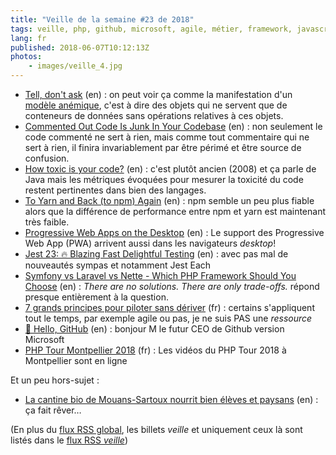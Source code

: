```yaml
---
title: "Veille de la semaine #23 de 2018"
tags: veille, php, github, microsoft, agile, métier, framework, javascript, unit test, pwa, npm, bonnes pratiques, code
lang: fr
published: 2018-06-07T10:12:13Z
photos:
    - images/veille_4.jpg
---
```

* [Tell, don't ask](https://patricklouys.com/2018/05/26/tell-dont-ask/) (en)&nbsp;: on peut voir ça comme la manifestation d'un [modèle anémique](https://www.martinfowler.com/bliki/AnemicDomainModel.html), c'est à dire des objets qui ne servent que de conteneurs de données sans opérations relatives à ces objets.
* [Commented Out Code Is Junk In Your Codebase](https://www.petermorlion.com/commented-out-code-is-junk-in-your-codebase/) (en)&nbsp;: non seulement le code commenté ne sert à rien, mais comme tout commentaire qui ne sert à rien, il finira invariablement par être périmé et être source de confusion.
* [How toxic is your code?](https://erik.doernenburg.com/2008/11/how-toxic-is-your-code/) (en)&nbsp;: c'est plutôt ancien (2008) et ça parle de Java mais les métriques évoquées pour mesurer la toxicité du code restent pertinentes dans bien des langages.
* [To Yarn and Back (to npm) Again](https://mixmax.com/blog/to-yarn-and-back-again-npm) (en)&nbsp;: npm semble un peu plus fiable alors que la différence de performance entre npm et yarn est maintenant très faible.
* [Progressive Web Apps on the Desktop](https://developers.google.com/web/updates/2018/05/dpwa) (en)&nbsp;: Le support des Progressive Web App (PWA) arrivent aussi dans les navigateurs _desktop_!
* [Jest 23: 🔥 Blazing Fast Delightful Testing](https://facebook.github.io/jest/blog/2018/05/29/jest-23-blazing-fast-delightful-testing.html) (en)&nbsp;: avec pas mal de nouveautés sympas et notamment Jest Each
* [Symfony vs Laravel vs Nette - Which PHP Framework Should You Choose](https://www.tomasvotruba.cz/blog/2018/05/31/symfony-vs-laravel-vs-nette-which-php-framework-you-should-choose/) (en)&nbsp;: _There are no solutions. There are only trade-offs._ répond presque entièrement à la question.
* [7 grands principes pour piloter sans dériver](https://blog.octo.com/whats-up-agile-les-7-grands-principes-pour-piloter-sans-deriver/) (fr)&nbsp;: certains s'appliquent tout le temps, par exemple agile ou pas, je ne suis PAS une _ressource_
* [👋 Hello, GitHub](https://natfriedman.github.io/hello/) (en)&nbsp;: bonjour M le futur CEO de Github version Microsoft
* [PHP Tour Montpellier 2018](https://www.youtube.com/playlist?list=PL9zDdgiGjkIdNGlZUJZZswe4DcyPJc_KI) (fr)&nbsp;: Les vidéos du PHP Tour 2018 à Montpellier sont en ligne

Et un peu hors-sujet&nbsp;:

* [La cantine bio de Mouans-Sartoux nourrit bien élèves et paysans](https://reporterre.net/La-cantine-bio-de-Mouans-Sartoux-nourrit-bien-eleves-et-paysans) (en)&nbsp;: ça fait rêver…

(En plus du [flux RSS global](/rss.xml), les billets *veille*
et uniquement ceux là sont listés dans le [flux RSS *veille*](/rss/veille.xml))
